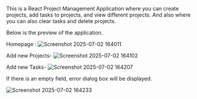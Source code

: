 This is a React Project Management Application where you can create projects, add tasks to projects, and view different projects.
And also where you can also clear tasks and delete projects.

Below is the preview of the application.

Homepage :
![Screenshot 2025-07-02 164011](https://github.com/user-attachments/assets/9ebc29c1-cebe-4cd5-8194-a4872265d663)

Add new Projects-
![Screenshot 2025-07-02 164102](https://github.com/user-attachments/assets/8fcbd398-1809-42ac-a06f-944b0b4e24b2)

Add new Tasks-
![Screenshot 2025-07-02 164207](https://github.com/user-attachments/assets/283eebc1-7a55-4dd6-a9c5-095f23c8203b)

If there is an empty field, error dialog box will be displayed.

![Screenshot 2025-07-02 164233](https://github.com/user-attachments/assets/3b179143-15b1-4de3-958d-7c6931343da9)



